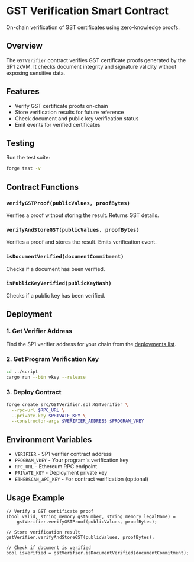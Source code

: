 # GST Verification Smart Contract

On-chain verification of GST certificates using zero-knowledge proofs.

## Overview

The `GSTVerifier` contract verifies GST certificate proofs generated by the SP1 zkVM. It checks document integrity and signature validity without exposing sensitive data.

## Features

- Verify GST certificate proofs on-chain
- Store verification results for future reference
- Check document and public key verification status
- Emit events for verified certificates

## Testing

Run the test suite:

```bash
forge test -v
```

## Contract Functions

### `verifyGSTProof(publicValues, proofBytes)`

Verifies a proof without storing the result. Returns GST details.

### `verifyAndStoreGST(publicValues, proofBytes)`

Verifies a proof and stores the result. Emits verification event.

### `isDocumentVerified(documentCommitment)`

Checks if a document has been verified.

### `isPublicKeyVerified(publicKeyHash)`

Checks if a public key has been verified.

## Deployment

### 1. Get Verifier Address

Find the SP1 verifier address for your chain from the [deployments list](https://github.com/succinctlabs/sp1-contracts/tree/main/contracts/deployments).

### 2. Get Program Verification Key

```bash
cd ../script
cargo run --bin vkey --release
```

### 3. Deploy Contract

```bash
forge create src/GSTVerifier.sol:GSTVerifier \
  --rpc-url $RPC_URL \
  --private-key $PRIVATE_KEY \
  --constructor-args $VERIFIER_ADDRESS $PROGRAM_VKEY
```

## Environment Variables

- `VERIFIER` - SP1 verifier contract address
- `PROGRAM_VKEY` - Your program's verification key
- `RPC_URL` - Ethereum RPC endpoint
- `PRIVATE_KEY` - Deployment private key
- `ETHERSCAN_API_KEY` - For contract verification (optional)

## Usage Example

```solidity
// Verify a GST certificate proof
(bool valid, string memory gstNumber, string memory legalName) =
    gstVerifier.verifyGSTProof(publicValues, proofBytes);

// Store verification result
gstVerifier.verifyAndStoreGST(publicValues, proofBytes);

// Check if document is verified
bool isVerified = gstVerifier.isDocumentVerified(documentCommitment);
```
